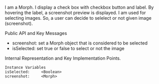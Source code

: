 I am a Morph. 
I display a check box with checkbox button and label.
By hovering the label, a screenshot preview is displayed.
I am used for selecting images. So, a user can decide to selelect or not given image (screenshot). 

Public API and Key Messages

- screenshot:		set a Morph object that is considered to be selected
- isSelected:		set true or false to select or not the image
 
Internal Representation and Key Implementation Points.

    Instance Variables
	isSelected:		<Boolean>
	screenshot:		<Morph>
